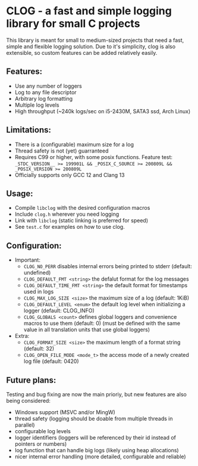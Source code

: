 # CLOG - a fast and simple logging library for small C projects

This library is meant for small to medium-sized projects that need a fast, simple and flexible
logging solution. Due to it's simplicity, clog is also extensible, so custom features can be added relatively easily.

## Features:
- Use any number of loggers
- Log to any file descriptor
- Arbitrary log formatting
- Multiple log levels
- High throughput (~240k logs/sec on i5-2430M, SATA3 ssd, Arch Linux)

## Limitations:
- There is a (configurable) maximum size for a log
- Thread safety is not (yet) guarranteed
- Requires C99 or higher, with some posix functions. Feature test: `_STDC_VERSION__ >= 199901L && _POSIX_C_SOURCE >= 200809L && _POSIX_VERSION >= 200809L`
- Officially supports only GCC 12 and Clang 13

## Usage:
- Compile `libclog` with the desired configuration macros
- Include `clog.h` wherever you need logging
- Link with `libclog` (static linking is preferred for speed)
- See `test.c` for examples on how to use clog.

## Configuration:
- Important:
	- `CLOG_NO_PERR` disables internal errors being printed to stderr (default: undefined)
	- `CLOG_DEFAULT_FMT <string>` the defalut format for the log messages
	- `CLOG_DEFAULT_TIME_FMT <string>` the default format for timestamps used in logs
	- `CLOG_MAX_LOG_SIZE <size>` the maximum size of a log (default: 1KiB)
	- `CLOG_DEFAULT_LEVEL <enum>` the default log level when initializing a logger (default: CLOG_INFO)
	- `CLOG_GLOBALS <count>` defines global loggers and convenience macros to use them (default: 0) (must be defined with the same value in all translation units that use global loggers)
- Extra:
	- `CLOG_FORMAT_SIZE <size>` the maximum length of a format string (default: 32)
	- `CLOG_OPEN_FILE_MODE <mode_t>` the access mode of a newly created log file (default: 0420)

## Future plans:
Testing and bug fixing are now the main prioriy, but new features are also being considered:
- Windows support (MSVC and/or MingW)
- thread safety (logging should be doable from multiple threads in parallel)
- configurable log levels
- logger identifiers (loggers will be referenced by their id instead of pointers or numbers)
- log function that can handle big logs (likely using heap allocations)
- nicer internal error handling (more detailed, configurable and reliable)
